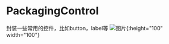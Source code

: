 # PackagingControl
封装一些常用的控件，比如button，label等
![图片](https://github.com/JIAiOS/PackagingControl/blob/master/Image/WX20190213-172639%402x.png?v8){:height="100" width="100"}
